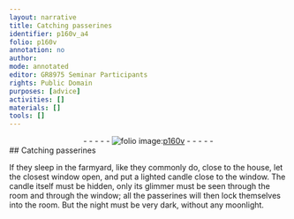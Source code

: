 ```yaml
---
layout: narrative
title: Catching passerines
identifier: p160v_a4
folio: p160v
annotation: no
author:
mode: annotated
editor: GR8975 Seminar Participants
rights: Public Domain
purposes: [advice]
activities: []
materials: []
tools: []
---
```


 <div class="folio" align="center">- - - - - <a href="http://gallica.bnf.fr/ark:/12148/btv1b10500001g/f326.item.r=" target="_blank"><img src="https://cu-mkp.github.io/GR8975-edition/assets/photo-icon.png" alt="folio image: " style="display:inline-block; margin-bottom:-3px;"/>p160v</a> - - - - - </div> 
## Catching passerines

 
If they sleep in the farmyard, like they commonly do, close to the house, let the closest window open, and put a lighted candle close to the window. The candle itself must be hidden, only its glimmer must be seen through the room and through the window; all the passerines will then lock themselves into the room. But the night must be very dark, without any moonlight.
 
